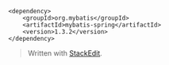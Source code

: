 <!-- https://mvnrepository.com/artifact/org.mybatis/mybatis-spring -->
    <dependency>
        <groupId>org.mybatis</groupId>
        <artifactId>mybatis-spring</artifactId>
        <version>1.3.2</version>
    </dependency>
> Written with [StackEdit](https://stackedit.io/).
<!--stackedit_data:
eyJoaXN0b3J5IjpbMTY0NjYyNzY4MV19
-->